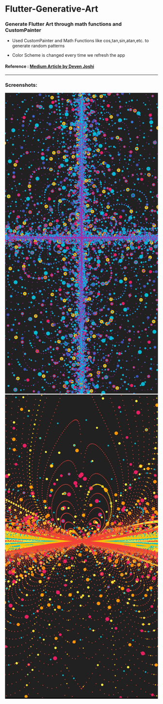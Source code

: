 # Flutter-Generative-Art

### Generate Flutter Art through math functions and CustomPainter

- Used CustomPainter and Math Functions like cos,tan,sin,atan,etc. to generate random patterns

- Color Scheme is changed every time we refresh the app

#### Reference : [Medium Article by Deven Joshi](https://medium.com/@dev.n/flutter-generative-art-the-easy-way-99252486a338)

***

### Screenshots:

![](/Screenshots/SS1.jpg)
![](/Screenshots/SS2.jpg)
